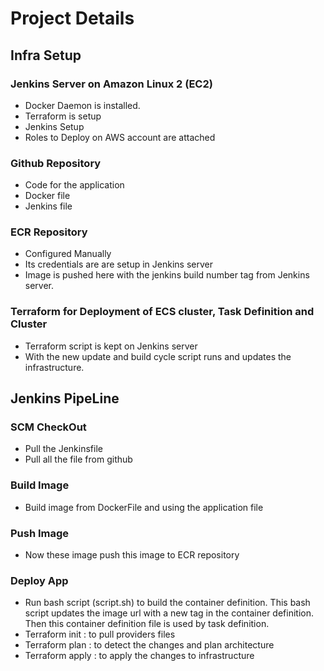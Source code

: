# Project Details 

## Infra Setup

### Jenkins Server on Amazon Linux 2 (EC2)

* Docker Daemon is installed.
* Terraform is setup
* Jenkins Setup
* Roles to Deploy on AWS account are attached

### Github Repository 

* Code for the application
* Docker file
* Jenkins file

### ECR Repository 

* Configured Manually
* Its credentials are are setup in Jenkins server 
* Image is pushed here with the jenkins build number tag from Jenkins server.

### Terraform for Deployment of ECS cluster, Task Definition and Cluster

* Terraform script is kept on Jenkins server
* With the new update and build cycle script runs and updates the infrastructure.

## Jenkins PipeLine 

### SCM CheckOut

* Pull the Jenkinsfile
* Pull all the file from github

### Build Image
* Build image from DockerFile and using the application file

### Push Image

* Now these image push this image to ECR repository

### Deploy App

* Run bash script (script.sh) to build the container definition. This bash script updates the image url with a new tag in the container definition. Then this container definition file is used by task definition.
* Terraform init : to pull providers files
* Terraform plan : to detect the changes and plan architecture
* Terraform apply : to apply the changes to infrastructure


